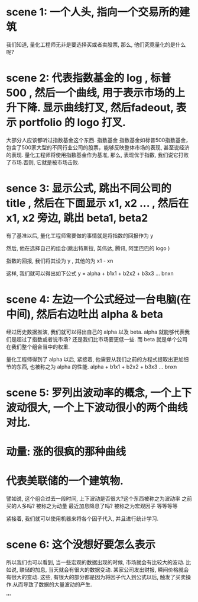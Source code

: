 # scene 1: 一个人头, 指向一个交易所的建筑
我们知道, 量化工程师无非是要选择买或者卖股票, 那么, 他们究竟量化的是什么呢?

# scene 2: 代表指数基金的 log , 标普 500 , 然后一个曲线, 用于表示市场的上升下降. 显示曲线打叉, 然后fadeout, 表示 portfolio 的 logo 打叉.

大部分人应该都听过指数基金这个东西. 指数基金
指数基金如标普500指数基金，包含了500家大型的不同行业公司的股票，能够反映整体市场的表现, 甚至说经济的表现.
量化工程师将使用指数基金作为基准, 那么, 表现优于指数, 我们说它打败了市场.否则, 它就是被市场击败.


# sence 3: 显示公式, 跳出不同公司的 title , 然后在下面显示 x1, x2 ... , 然后在 x1, x2 旁边, 跳出 beta1, beta2 
有了基准以后, 量化工程师需要做的事情就是将指数的回报作为 y

然后, 他在选择自己的组合(跳出特斯拉, 英伟达, 腾讯, 阿里巴巴的 logo )

指数的回报, 我们将其设为 y ,
其他的为 x1 - xn

这样, 我们就可以得出如下公式
y = alpha + b1x1 + b2x2 + b3x3 ... bnxn


# scene 4: 左边一个公式经过一台电脑(在中间), 然后右边吐出 alpha & beta
经过历史数据推演, 我们就可以得出自己的 alpha 以及 beta.
alpha 就能够代表我们是超过了指数或者说市场? 还是我们比市场要更低一些.
而 beta 就是单个公司在我们整个组合当中的权重.

量化工程师得到了 alpha 以后, 紧接着, 他需要从我们之前的方程式提取出更加细节的东西, 也被称之为 alpha 的性能.
alpha + b1x1 + b2x2 + b3x3 ... bnxn

# scene 5: 罗列出波动率的概念, 一个上下波动很大, 一个上下波动很小的两个曲线对比.
# 动量: 涨的很疯的那种曲线
# 代表美联储的一个建筑物.
譬如说, 这个组合过去一段时间,
上下波动是否很大?这个东西被称之为波动率
之前买的人多吗? 被称之为动量
最近加息降息了吗? 被称之为宏观因子
等等等等

紧接着, 我们就可以使用机器来将各个因子代入, 并且进行统计学习.

# scene 6: 这个没想好要怎么表示
所以我们也可以看到, 当一些宏观的数据出现的时候, 市场就会有比较大的波动.
比如说, 联储的加息, 当天就会有很大的数据变动.
某家公司发出财报, 瞬间价格就会有很大的变动.
这些, 有很大的部分都是因为将因子代入到公式以后, 触发了买卖操作.从而导致了数据的大量波动的产生.

'''
